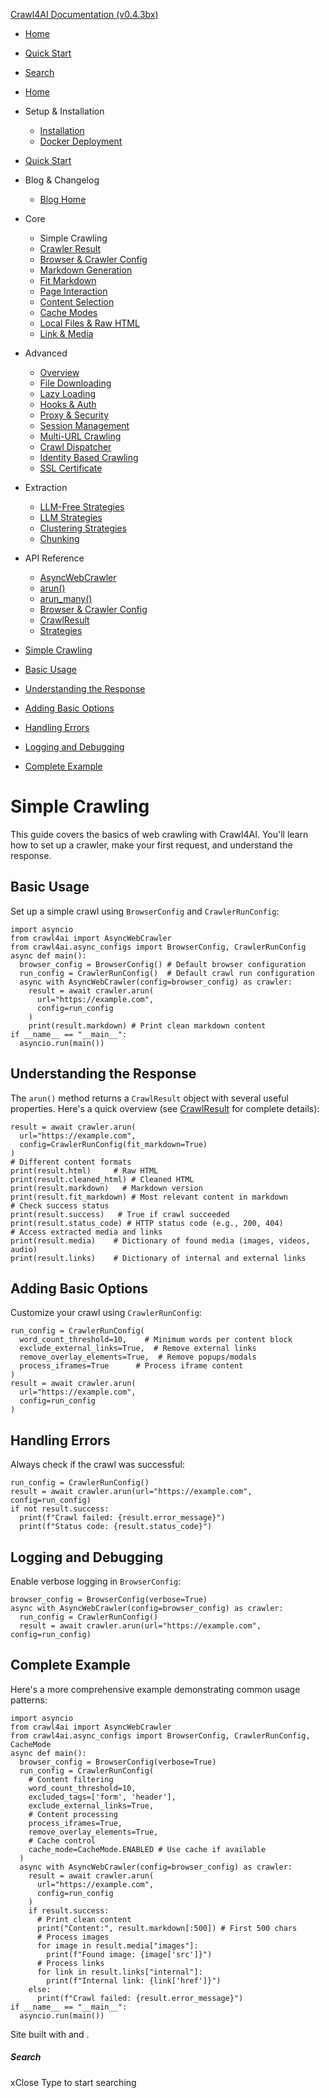[Crawl4AI Documentation (v0.4.3bx)](https://docs.crawl4ai.com/core/simple-crawling/<https:/docs.crawl4ai.com/>)
  * [ Home ](https://docs.crawl4ai.com/core/simple-crawling/<../..>)
  * [ Quick Start ](https://docs.crawl4ai.com/core/simple-crawling/<../quickstart/>)
  * [ Search ](https://docs.crawl4ai.com/core/simple-crawling/<#>)


  * [Home](https://docs.crawl4ai.com/core/simple-crawling/<../..>)
  * Setup & Installation
    * [Installation](https://docs.crawl4ai.com/core/simple-crawling/<../installation/>)
    * [Docker Deployment](https://docs.crawl4ai.com/core/simple-crawling/<../docker-deploymeny/>)
  * [Quick Start](https://docs.crawl4ai.com/core/simple-crawling/<../quickstart/>)
  * Blog & Changelog
    * [Blog Home](https://docs.crawl4ai.com/core/simple-crawling/blog/>)
  * Core
    * Simple Crawling
    * [Crawler Result](https://docs.crawl4ai.com/core/simple-crawling/<../crawler-result/>)
    * [Browser & Crawler Config](https://docs.crawl4ai.com/core/simple-crawling/<../browser-crawler-config/>)
    * [Markdown Generation](https://docs.crawl4ai.com/core/simple-crawling/<../markdown-generation/>)
    * [Fit Markdown](https://docs.crawl4ai.com/core/simple-crawling/<../fit-markdown/>)
    * [Page Interaction](https://docs.crawl4ai.com/core/simple-crawling/<../page-interaction/>)
    * [Content Selection](https://docs.crawl4ai.com/core/simple-crawling/<../content-selection/>)
    * [Cache Modes](https://docs.crawl4ai.com/core/simple-crawling/<../cache-modes/>)
    * [Local Files & Raw HTML](https://docs.crawl4ai.com/core/simple-crawling/<../local-files/>)
    * [Link & Media](https://docs.crawl4ai.com/core/simple-crawling/<../link-media/>)
  * Advanced
    * [Overview](https://docs.crawl4ai.com/core/simple-crawling/advanced/advanced-features/>)
    * [File Downloading](https://docs.crawl4ai.com/core/simple-crawling/advanced/file-downloading/>)
    * [Lazy Loading](https://docs.crawl4ai.com/core/simple-crawling/advanced/lazy-loading/>)
    * [Hooks & Auth](https://docs.crawl4ai.com/core/simple-crawling/advanced/hooks-auth/>)
    * [Proxy & Security](https://docs.crawl4ai.com/core/simple-crawling/advanced/proxy-security/>)
    * [Session Management](https://docs.crawl4ai.com/core/simple-crawling/advanced/session-management/>)
    * [Multi-URL Crawling](https://docs.crawl4ai.com/core/simple-crawling/advanced/multi-url-crawling/>)
    * [Crawl Dispatcher](https://docs.crawl4ai.com/core/simple-crawling/advanced/crawl-dispatcher/>)
    * [Identity Based Crawling](https://docs.crawl4ai.com/core/simple-crawling/advanced/identity-based-crawling/>)
    * [SSL Certificate](https://docs.crawl4ai.com/core/simple-crawling/advanced/ssl-certificate/>)
  * Extraction
    * [LLM-Free Strategies](https://docs.crawl4ai.com/core/simple-crawling/extraction/no-llm-strategies/>)
    * [LLM Strategies](https://docs.crawl4ai.com/core/simple-crawling/extraction/llm-strategies/>)
    * [Clustering Strategies](https://docs.crawl4ai.com/core/simple-crawling/extraction/clustring-strategies/>)
    * [Chunking](https://docs.crawl4ai.com/core/simple-crawling/extraction/chunking/>)
  * API Reference
    * [AsyncWebCrawler](https://docs.crawl4ai.com/core/simple-crawling/api/async-webcrawler/>)
    * [arun()](https://docs.crawl4ai.com/core/simple-crawling/api/arun/>)
    * [arun_many()](https://docs.crawl4ai.com/core/simple-crawling/api/arun_many/>)
    * [Browser & Crawler Config](https://docs.crawl4ai.com/core/simple-crawling/api/parameters/>)
    * [CrawlResult](https://docs.crawl4ai.com/core/simple-crawling/api/crawl-result/>)
    * [Strategies](https://docs.crawl4ai.com/core/simple-crawling/api/strategies/>)


  * [Simple Crawling](https://docs.crawl4ai.com/core/simple-crawling/<#simple-crawling>)
  * [Basic Usage](https://docs.crawl4ai.com/core/simple-crawling/<#basic-usage>)
  * [Understanding the Response](https://docs.crawl4ai.com/core/simple-crawling/<#understanding-the-response>)
  * [Adding Basic Options](https://docs.crawl4ai.com/core/simple-crawling/<#adding-basic-options>)
  * [Handling Errors](https://docs.crawl4ai.com/core/simple-crawling/<#handling-errors>)
  * [Logging and Debugging](https://docs.crawl4ai.com/core/simple-crawling/<#logging-and-debugging>)
  * [Complete Example](https://docs.crawl4ai.com/core/simple-crawling/<#complete-example>)


# Simple Crawling
This guide covers the basics of web crawling with Crawl4AI. You'll learn how to set up a crawler, make your first request, and understand the response.
## Basic Usage
Set up a simple crawl using `BrowserConfig` and `CrawlerRunConfig`:
```
import asyncio
from crawl4ai import AsyncWebCrawler
from crawl4ai.async_configs import BrowserConfig, CrawlerRunConfig
async def main():
  browser_config = BrowserConfig() # Default browser configuration
  run_config = CrawlerRunConfig()  # Default crawl run configuration
  async with AsyncWebCrawler(config=browser_config) as crawler:
    result = await crawler.arun(
      url="https://example.com",
      config=run_config
    )
    print(result.markdown) # Print clean markdown content
if __name__ == "__main__":
  asyncio.run(main())

```

## Understanding the Response
The `arun()` method returns a `CrawlResult` object with several useful properties. Here's a quick overview (see [CrawlResult](https://docs.crawl4ai.com/core/simple-crawling/api/crawl-result/>) for complete details):
```
result = await crawler.arun(
  url="https://example.com",
  config=CrawlerRunConfig(fit_markdown=True)
)
# Different content formats
print(result.html)     # Raw HTML
print(result.cleaned_html) # Cleaned HTML
print(result.markdown)   # Markdown version
print(result.fit_markdown) # Most relevant content in markdown
# Check success status
print(result.success)   # True if crawl succeeded
print(result.status_code) # HTTP status code (e.g., 200, 404)
# Access extracted media and links
print(result.media)    # Dictionary of found media (images, videos, audio)
print(result.links)    # Dictionary of internal and external links

```

## Adding Basic Options
Customize your crawl using `CrawlerRunConfig`:
```
run_config = CrawlerRunConfig(
  word_count_threshold=10,    # Minimum words per content block
  exclude_external_links=True,  # Remove external links
  remove_overlay_elements=True,  # Remove popups/modals
  process_iframes=True      # Process iframe content
)
result = await crawler.arun(
  url="https://example.com",
  config=run_config
)

```

## Handling Errors
Always check if the crawl was successful:
```
run_config = CrawlerRunConfig()
result = await crawler.arun(url="https://example.com", config=run_config)
if not result.success:
  print(f"Crawl failed: {result.error_message}")
  print(f"Status code: {result.status_code}")

```

## Logging and Debugging
Enable verbose logging in `BrowserConfig`:
```
browser_config = BrowserConfig(verbose=True)
async with AsyncWebCrawler(config=browser_config) as crawler:
  run_config = CrawlerRunConfig()
  result = await crawler.arun(url="https://example.com", config=run_config)

```

## Complete Example
Here's a more comprehensive example demonstrating common usage patterns:
```
import asyncio
from crawl4ai import AsyncWebCrawler
from crawl4ai.async_configs import BrowserConfig, CrawlerRunConfig, CacheMode
async def main():
  browser_config = BrowserConfig(verbose=True)
  run_config = CrawlerRunConfig(
    # Content filtering
    word_count_threshold=10,
    excluded_tags=['form', 'header'],
    exclude_external_links=True,
    # Content processing
    process_iframes=True,
    remove_overlay_elements=True,
    # Cache control
    cache_mode=CacheMode.ENABLED # Use cache if available
  )
  async with AsyncWebCrawler(config=browser_config) as crawler:
    result = await crawler.arun(
      url="https://example.com",
      config=run_config
    )
    if result.success:
      # Print clean content
      print("Content:", result.markdown[:500]) # First 500 chars
      # Process images
      for image in result.media["images"]:
        print(f"Found image: {image['src']}")
      # Process links
      for link in result.links["internal"]:
        print(f"Internal link: {link['href']}")
    else:
      print(f"Crawl failed: {result.error_message}")
if __name__ == "__main__":
  asyncio.run(main())

```

Site built with and . 
##### Search
xClose
Type to start searching
